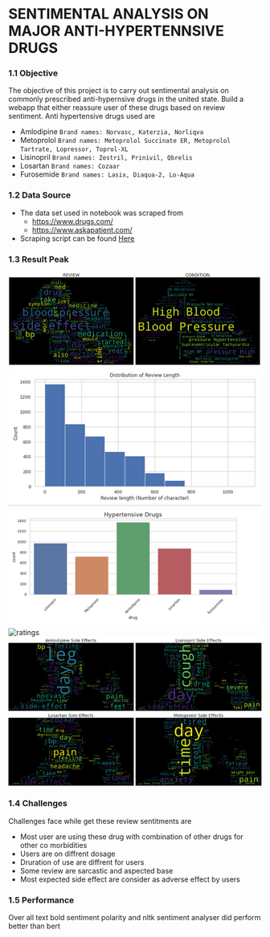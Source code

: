# SENTIMENTAL ANALYSIS ON MAJOR ANTI-HYPERTENNSIVE DRUGS

### 1.1 Objective
The objective of this project is to carry out sentimental analysis on commonly prescribed anti-hypernsive drugs in the united state. Build a webapp that either reassure user of these drugs based on review sentiment. Anti hypertensive drugs used are
- Amlodipine ```Brand names: Norvasc, Katerzia, Norliqva```
- Metoprolol ```Brand names: Metoprolol Succinate ER, Metoprolol Tartrate, Lopressor, Toprol-XL```
- Lisinopril ```Brand names: Zestril, Prinivil, Qbrelis``` 
- Losartan ```Brand names: Cozaar```
- Furosemide ```Brand names: Lasix, Diaqua-2, Lo-Aqua```


### 1.2 Data Source
- The data set used in notebook was scraped from 
    - https://www.drugs.com/
    - https://www.askapatient.com/
- Scraping script can be found <a  href='https://github.com/Sachimugu/Drug-sentiment-analysis./tree/master/Data%20collection'>Here</a>

### 1.3 Result Peak
![word cloud](assets/wc.png)
![review length](assets/l.png)
![drugs](assets/dg.png)
![ratings](assets/tr.png)
![sideeffect](assets/se.png)

### 1.4 Challenges
Challenges face while get these review sentitments are 
- Most user are using these drug with combination of other drugs for other co morbidities
- Users are on diffrent dosage
- Druration of use are diffrent for users
- Some review are sarcastic and  aspected base
- Most expected side effect are consider as adverse effect by users

### 1.5 Performance
 Over all text bold sentiment polarity and nltk sentiment analyser did perform better than bert



 


